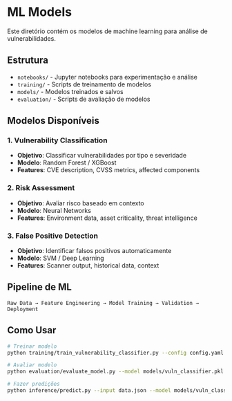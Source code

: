 # ML Models

Este diretório contém os modelos de machine learning para análise de vulnerabilidades.

## Estrutura

- `notebooks/` - Jupyter notebooks para experimentação e análise
- `training/` - Scripts de treinamento de modelos
- `models/` - Modelos treinados e salvos
- `evaluation/` - Scripts de avaliação de modelos

## Modelos Disponíveis

### 1. Vulnerability Classification
- **Objetivo**: Classificar vulnerabilidades por tipo e severidade
- **Modelo**: Random Forest / XGBoost
- **Features**: CVE description, CVSS metrics, affected components

### 2. Risk Assessment
- **Objetivo**: Avaliar risco baseado em contexto
- **Modelo**: Neural Networks
- **Features**: Environment data, asset criticality, threat intelligence

### 3. False Positive Detection
- **Objetivo**: Identificar falsos positivos automaticamente
- **Modelo**: SVM / Deep Learning
- **Features**: Scanner output, historical data, context

## Pipeline de ML

```
Raw Data → Feature Engineering → Model Training → Validation → Deployment
```

## Como Usar

```bash
# Treinar modelo
python training/train_vulnerability_classifier.py --config config.yaml

# Avaliar modelo
python evaluation/evaluate_model.py --model models/vuln_classifier.pkl

# Fazer predições
python inference/predict.py --input data.json --model models/vuln_classifier.pkl
```
